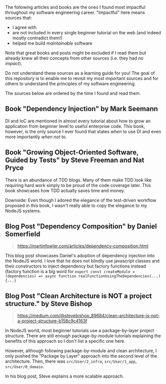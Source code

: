 The following articles and books are the ones I found most impactful throughout my software engineering career.
"Impactful" here means sources that:

- I agree with
- are not included in every single beginner tutorial on the web (and indeed mostly contradict them!)
- helped me build _maintainable_ software

Note that great books and posts might be excluded if I read them but already knew all their concepts from other sources (i.e. they had no _impact_). 

Do not understand these sources as a learning guide for you!
The goal of this repository is to enable me to revisit my most important sources and for others to understand the principles of my software engineering.

The sources below are ordered by the time I found and read them.

## Book "Dependency Injection" by Mark Seemann
<!-- Found and read mid 2022 -->
DI and IoC are mentioned in almost every tutorial about how to grow an application from beginner level to useful enterprise code.
This book, however, is the only source I ever found that states _when_ to use DI and even more importantly _when not_ to.

## Book "Growing Object-Oriented Software, Guided by Tests" by Steve Freeman and Nat Pryce
There is an abundance of TDD blogs.
Many of them make TDD look like requiring hard work simply to be proud of the code coverage later.
This book showcases how TDD actually saves time and money.

Downside: Even though I adored the elegance of the test-driven workflow proposed in this book, I wasn't really able to copy the elegance to my NodeJS systems.

## Blog Post "Dependency Composition" by Daniel Somerfield
> https://martinfowler.com/articles/dependency-composition.html

This blog post showcases Daniel's adoption of dependency injection into the NodeJS world.
I love that he does not blindly use javascript classes and their constructors to inject dependency but factory functions instead (factory function is a big word for `export const createModule = (dependencies) => async function realFunctionUsingTheDependencies(...) {...}`

## Blog Post "Clean Architecture is NOT a project structure." by Steve Bishop
> https://medium.com/@stevebishop_89684/clean-architecture-is-not-a-project-structure-b158c9c4163f

In NodeJS world, most beginner tutorials use a package-by-layer project structure.
There are still enough package-by-module tutorials explaining the benefits of this approach so I don't list a specific one here.

However, although following package-by-module and clean architecture, I only pushed the "Package by Layer" approach into the second level of the architecture.
Then, there was `src/User/2_infra`, `src/User/1_app`, `src/User/0_domain`.

In his blog post, Steve explains a more scalable approach.


